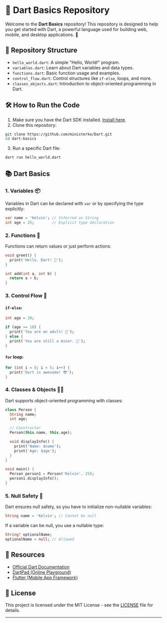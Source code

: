 

# 🎯 Dart Basics Repository

Welcome to the **Dart Basics** repository! This repository is designed to help you get started with Dart, a powerful language used for building web, mobile, and desktop applications. 🚀

## 📂 Repository Structure

- `hello_world.dart`: A simple "Hello, World!" program.
- `variables.dart`: Learn about Dart variables and data types.
- `functions.dart`: Basic function usage and examples.
- `control_flow.dart`: Control structures like `if-else`, loops, and more.
- `classes_objects.dart`: Introduction to object-oriented programming in Dart.

## 🛠️ How to Run the Code

1. Make sure you have the Dart SDK installed. [Install here](https://dart.dev/get-dart).
2. Clone this repository:

```bash
git clone https://github.com/ministerko/Dart.git
cd dart-basics
```

3. Run a specific Dart file:

```bash
dart run hello_world.dart
```

## 📚 Dart Basics

### 1. **Variables** 📦

Variables in Dart can be declared with `var` or by specifying the type explicitly:

```dart
var name = 'Kelvin'; // Inferred as String
int age = 25;        // Explicit type declaration
```

### 2. **Functions** 🔧

Functions can return values or just perform actions:

```dart
void greet() {
  print('Hello, Dart! 👋');
}

int add(int a, int b) {
  return a + b;
}
```

### 3. **Control Flow** 🔄

#### `if-else`:

```dart
int age = 20;

if (age >= 18) {
  print('You are an adult! 🎉');
} else {
  print('You are still a minor. 🌱');
}
```

#### `for` loop:

```dart
for (int i = 0; i < 5; i++) {
  print('Dart is awesome! 😎');
}
```

### 4. **Classes & Objects** 👨‍💻

Dart supports object-oriented programming with classes:

```dart
class Person {
  String name;
  int age;

  // Constructor
  Person(this.name, this.age);

  void displayInfo() {
    print('Name: $name');
    print('Age: $age');
  }
}

void main() {
  Person person1 = Person('Kelvin', 25);
  person1.displayInfo();
}
```

### 5. **Null Safety** 🚫

Dart ensures null safety, so you have to initialize non-nullable variables:

```dart
String name = 'Kelvin'; // Cannot be null
```

If a variable can be null, you use a nullable type:

```dart
String? optionalName;
optionalName = null; // Allowed
```

## 🔗 Resources

- [Official Dart Documentation](https://dart.dev/)
- [DartPad (Online Playground)](https://dartpad.dev/)
- [Flutter (Mobile App Framework)](https://flutter.dev/)

## 📝 License

This project is licensed under the MIT License - see the [LICENSE](LICENSE) file for details.

---
